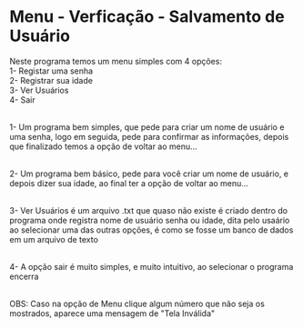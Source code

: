 # Menu - Verficação - Salvamento de Usuário

Neste programa temos um menu simples com 4 opções:
<br/>1- Registar uma senha
<br/>2- Registrar sua idade
<br/>3- Ver Usuários
<br/>4- Sair

<br/>1- Um programa bem simples, que pede para criar um nome de usuário e uma senha, logo em seguida, pede para confirmar as informações, depois que finalizado temos a opção de voltar ao menu...

<br/>2- Um programa bem básico, pede para você criar um nome de usuário, e depois dizer sua idade, ao final ter a opção de voltar ao menu...

<br/>3- Ver Usuários é um arquivo .txt que quaso não existe é criado dentro do programa onde registra nome de usuário senha ou idade, dita pelo usaário ao selecionar uma das outras opções, é como se fosse um banco de dados em um arquivo de texto

 <br/>4- A opção sair é muito simples, e muito intuitivo, ao selecionar o programa encerra

  <br/>OBS: Caso na opção de Menu clique algum número que não seja os mostrados, aparece uma mensagem de "Tela Inválida"
